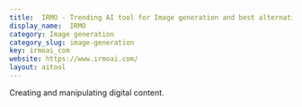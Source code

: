 ```yaml
---
title:  IRMO - Trending AI tool for Image generation and best alternatives
display_name:  IRMO
category: Image generation
category_slug: image-generation
key: irmoai_com
website: https://www.irmoai.com/
layout: aitool
---
```


Creating and manipulating digital content.
